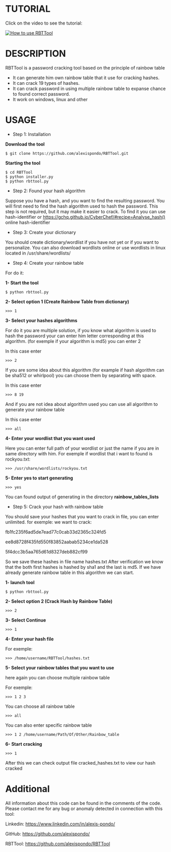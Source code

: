 # TUTORIAL

Click on the video to see the tutorial:

[![How to use RBTTool ](https://user-images.githubusercontent.com/47490330/160831652-4f1b6632-cc48-4a16-92bb-b2a1e6593291.png)](https://youtu.be/e1rXlWEw6yw?t=1s "How to use RBTTool ")

# DESCRIPTION

RBTTool is a password cracking tool based on the principle of rainbow table
- It can generate him own rainbow table that it use for cracking hashes.
- It can crack 19 types of hashes.
- It can crack password in using multiple rainbow table to expanse chance to found correct password.
- It work on windows, linux and other
# USAGE

- Step 1: Installation

**Download the tool**
```
$ git clone https://github.com/alexispondo/RBTTool.git
```

**Starting the tool**
```
$ cd RBTTool
$ python installer.py
$ python rbttool.py
```

- Step 2: Found your hash algorithm

Suppose you have a hash, and you want to find the resulting password.
You will first need to find the hash algorithm used to hash the password.
This step is not required, but it may make it easier to crack.
To find it you can use hash-identifier or https://gchq.github.io/CyberChef/#recipe=Analyse_hash() online hash-identifier

- Step 3: Create your dictionary

You should create dictionary/wordlist if you have not yet or if you want to personalize.
You can also download wordlists online or use wordlists in linux located in /usr/share/wordlists/

- Step 4: Create your rainbow table

For do it:

**1- Start the tool**
```
$ python rbttool.py
```
**2- Select option 1 (Create Rainbow Table from dictionary)**
```
>>> 1
```
**3- Select your hashes algorithms**

For do it you are multiple solution, if you know what algorithm is used to hash the password your can enter him letter corresponding at this algorithm. (for exemple if your algorithm is md5) you can enter 2

In this case enter
```
>>> 2
```
If you are some idea about this algorithm (for example if hash algorithm can be sha512 or whirlpool) you can choose them by separating with space.

In this case enter
```
>>> 8 19
```

And if you are not idea about algorithm used you can use all algorithm to generate your rainbow table

In this case enter
```
>>> all
```

**4- Enter your wordlist that you want used**

Here you can enter full path of your wordlist or just the name if you are in same directory with him. For exemple if wordlist that i want to found is rockyou.txt:
```
>>> /usr/share/wordlists/rockyou.txt
```

**5- Enter yes to start generating**
```
>>> yes
```
You can found output of generating in the directory **rainbow_tables_lists**

- Step 5: Crack your hash with rainbow table

You should save your hashes that you want to crack in file, you can enter unlimited.
for exemple:
we want to crack:

fb1fc235f6ad5de7ead77c0cab33d2365c324fd5

ee8d8728f435fd550f83852aabab5234ce1da528

5f4dcc3b5aa765d61d8327deb882cf99

So we save these hashes in file name hashes.txt
After verification we know that the both first hashes is hashed by sha1 and the last is md5. If we have already generate rainbow table in this algorithm we can start.

**1- launch tool**
```
$ python rbttool.py
```
**2- Select option 2 (Crack Hash by Rainbow Table)**
```
>>> 2
```
**3- Select Continue**

```
>>> 1
```

**4- Enter your hash file**

For exemple: 
```
>>> /home/username/RBTTool/hashes.txt
```

**5- Select your rainbow tables that you want to use**

here again you can choose multiple rainbow table

For exemple:
```
>>> 1 2 3
```
You can choose all rainbow table
```
>>> all
```

You can also enter specific rainbow table
```
>>> 1 2 /home/username/Path/Of/Other/Rainbow_table
```

**6- Start cracking**

```
>>> 1
```

After this we can check output file cracked_hashes.txt to view our hash cracked


# Additional

All information about this code can be found in the comments of the code.
Please contact me for any bug or anomaly detected in connection with this tool:

Linkedin: https://www.linkedin.com/in/alexis-pondo/

GitHub: https://github.com/alexispondo/

RBTTool: https://github.com/alexispondo/RBTTool
